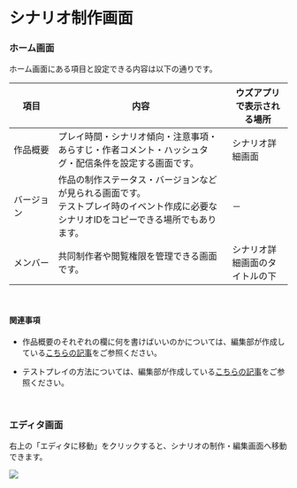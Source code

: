 # シナリオ制作画面

### ホーム画面

ホーム画面にある項目と設定できる内容は以下の通りです。

| 項目                 | 内容                           | ウズアプリで表示される場所             |
| -------------------- | ----------------------------- | ------------------------------------- |
| 作品概要     | プレイ時間・シナリオ傾向・注意事項・あらすじ・作者コメント・ハッシュタグ・配信条件を設定する画面です。 | シナリオ詳細画面 |
| バージョン  | 作品の制作ステータス・バージョンなどが見られる画面です。<br>テストプレイ時のイベント作成に必要なシナリオIDをコピーできる場所でもあります。 | －     |
| メンバー　　   | 共同制作者や閲覧権限を管理できる画面です。  | シナリオ詳細画面のタイトルの下       |

<br>

#### 関連事項

- 作品概要のそれぞれの欄に何を書けばいいのかについては、編集部が作成している[こちらの記事](https://uzu-app.notion.site/e56aef54e029430dbe3131b2b96b1575?pvs=4)をご参照ください。

- テストプレイの方法については、編集部が作成している[こちらの記事](https://uzu-app.notion.site/d004b22fe584451bb026aee76dbd08f2?pvs=4)をご参照ください。

<br>

### エディタ画面

右上の「エディタに移動」をクリックすると、シナリオの制作・編集画面へ移動できます。

![](../../images/overview3.png)
